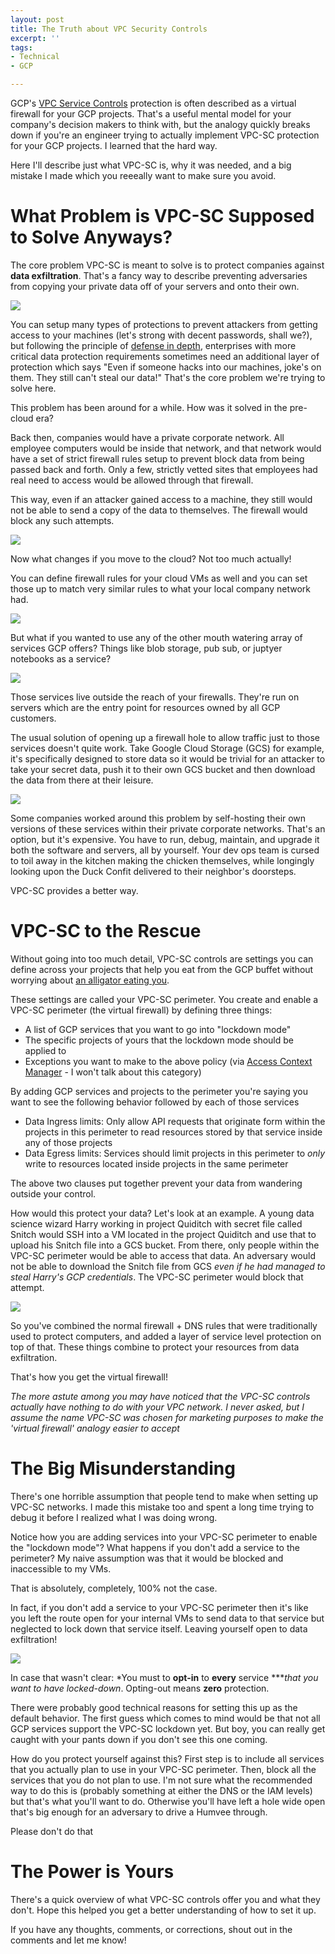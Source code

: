 ```yaml
---
layout: post
title: The Truth about VPC Security Controls
excerpt: ''
tags:
- Technical
- GCP

---
```

GCP's [VPC Service Controls](https://cloud.google.com/vpc-service-controls) protection is often described as a virtual firewall for your GCP projects.  That's a useful mental model for your company's decision makers to think with, but the analogy quickly breaks down if you're an engineer trying to actually implement VPC-SC protection for your GCP projects. I learned that the hard way.

Here I'll describe just what VPC-SC is, why it was needed, and a big mistake I made which you reeeally want to make sure you avoid.

# What Problem is VPC-SC Supposed to Solve Anyways?

The core problem VPC-SC is meant to solve is to protect companies against **data exfiltration**.  That's a fancy way to describe preventing adversaries from copying your private data off of your servers and onto their own.

![](/media/2020-02-21-vpc-sc-truth-1.png)

You can setup many types of protections to prevent attackers from getting access to your machines (let's strong with decent passwords, shall we?), but following the principle of [defense in depth](https://www.imperva.com/learn/application-security/defense-in-depth/), enterprises with more critical data protection requirements sometimes need an additional layer of protection which says "Even if someone hacks into our machines, joke's on them. They still can't steal our data!" That's the core problem we're trying to solve here.

This problem has been around for a while. How was it solved in the pre-cloud era?

Back then, companies would have a private corporate network. All employee computers would be inside that network, and that network would have a set of strict firewall rules setup to prevent block data from being passed back and forth.  Only a few, strictly vetted sites that employees had real need to access would be allowed through that firewall. 

This way, even if an attacker gained access to a machine, they still would not be able to send a copy of the data to themselves.  The firewall would block any such attempts.

![](/media/2020-02-21-vpc-sc-truth-2.png)

Now what changes if you move to the cloud?  Not too much actually!

You can define firewall rules for your cloud VMs as well and you can set those up to match very similar rules to what your local company network had. 

![](/media/2020-02-21-vpc-sc-truth-3.png)

But what if you wanted to use any of the other mouth watering array of services GCP offers?  Things like blob storage, pub sub, or juptyer notebooks as a service?

![](/media/2020-02-21-vpc-sc-truth-4.png)

Those services live outside the reach of your firewalls.  They're run on servers which are the entry point for resources owned by all GCP customers.

The usual solution of opening up a firewall hole to allow traffic just to those services doesn't quite work.  Take Google Cloud Storage (GCS) for example, it's specifically designed to store data so it would be trivial for an attacker to take your secret data, push it to their own GCS bucket and then download the data from there at their leisure.

![](/media/2020-02-21-vpc-sc-truth-5.png)

Some companies worked around this problem by self-hosting their own versions of these services within their private corporate networks.  That's an option, but it's expensive. You have to run, debug, maintain, and upgrade it both the software and servers, all by yourself.  Your dev ops team is cursed to toil away in the kitchen making the chicken themselves, while longingly looking upon the Duck Confit delivered to their neighbor's doorsteps.

VPC-SC provides a better way.

# VPC-SC to the Rescue

Without going into too much detail, VPC-SC controls are settings you can define across your projects that help you eat from the GCP buffet without worrying about [an alligator eating you](https://youtu.be/YbFnrkeH7IA?t=11).

These settings are called your VPC-SC perimeter.  You create and enable a VPC-SC perimeter (the virtual firewall) by defining three things:

- A list of GCP services that you want to go into "lockdown mode"
- The specific projects of yours that the lockdown mode should be applied to
- Exceptions you want to make to the above policy (via [Access Context Manager](https://cloud.google.com/access-context-manager/docs) - I won't talk about this category)

By adding GCP services and projects to the perimeter you're saying you want to see the following behavior followed by each of those services

- Data Ingress limits: Only allow API requests that originate form within the projects in this perimeter to read resources stored by that service inside any of those projects
- Data Egress limits: Services should limit projects in this perimeter to *only* write to resources located inside projects in the same perimeter

The above two clauses put together prevent your data from wandering outside your control.

How would this protect your data? Let's look at an example.  A young data science wizard Harry working in project Quiditch with secret file called Snitch would SSH into a VM located in the project Quiditch and use that to upload his Snitch file into a GCS bucket. From there, only people within the VPC-SC perimeter would be able to access that data.  An adversary would not be able to download the Snitch file from GCS *even if he had managed to steal Harry's GCP credentials*.  The VPC-SC perimeter would block that attempt.

![](/media/2020-02-21-vpc-sc-truth-6.png)

So you've combined the normal firewall + DNS rules that were traditionally used to protect computers, and added a layer of service level protection on top of that.  These things combine to protect your resources from data exfiltration.

That's how you get the virtual firewall!

*The more astute among you may have noticed that the VPC-SC controls actually have nothing to do with your VPC network.  I never asked, but I assume the name VPC-SC was chosen for marketing purposes to make the 'virtual firewall' analogy easier to accept*

# The Big Misunderstanding

There's one horrible assumption that people tend to make when setting up VPC-SC networks.  I made this mistake too and spent a long time trying to debug it before I realized what I was doing wrong.

Notice how you are adding services into your VPC-SC perimeter to enable the "lockdown mode"?  What happens if you don't add a service to the perimeter?  My naive assumption was that it would be blocked and inaccessible to my VMs.

That is absolutely, completely, 100% not the case.

In fact, if you don't add a service to your VPC-SC perimeter then it's like you left the route open for your internal VMs to send data to that service but neglected to lock down that service itself. Leaving yourself open to data exfiltration!

![](/media/2020-02-21-vpc-sc-truth-7.png)

In case that wasn't clear: *You must to **opt-in** to **every** service ****that you want to have locked-down*. Opting-out means **zero** protection.

There were probably good technical reasons for setting this up as the default behavior. The first guess which comes to mind would be that not all GCP services support the VPC-SC lockdown yet. But boy, you can really get caught with your pants down if you don't see this one coming.

How do you protect yourself against this?  First step is to include all services that you actually plan to use in your VPC-SC perimeter.  Then, block all the services that you do not plan to use.  I'm not sure what the recommended way to do this is (probably something at either the DNS or the IAM levels) but that's what you'll want to do.  Otherwise you'll have left a hole wide open that's big enough for an adversary to drive a Humvee through.

Please don't do that

# The Power is Yours

There's a quick overview of what VPC-SC controls offer you and what they don't.  Hope this helped you get a better understanding of how to set it up.

If you have any thoughts, comments, or corrections, shout out in the comments and let me know!